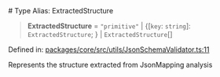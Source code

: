 <div v-pre>
# Type Alias: ExtractedStructure

> **ExtractedStructure** = `"primitive"` \| \{\[`key`: `string`\]: `ExtractedStructure`; \} \| `ExtractedStructure`[]

Defined in: [packages/core/src/utils/JsonSchemaValidator.ts:11](https://github.com/mk3008/rawsql-ts/blob/3b53f17d700cf976ce5c49b674a04b41eeb14c40/packages/core/src/utils/JsonSchemaValidator.ts#L11)

Represents the structure extracted from JsonMapping analysis
</div>
